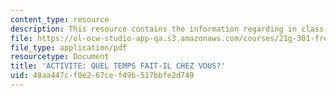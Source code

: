 ```yaml
---
content_type: resource
description: This resource contains the information regarding in class activities.
file: https://ol-ocw-studio-app-qa.s3.amazonaws.com/courses/21g-301-french-i-fall-2004/48aa447cf0e267cef49b517bbfe2d749_MIT21G_301F04_ch3_ex1.pdf
file_type: application/pdf
resourcetype: Document
title: 'ACTIVITE: QUEL TEMPS FAIT-IL CHEZ VOUS?'
uid: 48aa447c-f0e2-67ce-f49b-517bbfe2d749
---
```

